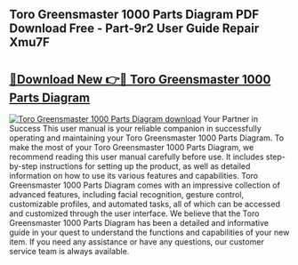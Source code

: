 ## Toro Greensmaster 1000 Parts Diagram PDF Download Free - Part-9r2 User Guide Repair Xmu7F

# <h2><a href="http://dfnhfoi.blite.top/?on=Toro+Greensmaster+1000+Parts+Diagram">🔗Download New 👉🔴 Toro Greensmaster 1000 Parts Diagram</a></h2>

[![Toro Greensmaster 1000 Parts Diagram download](https://i.imgur.com/lujVjoI.png)](http://dfnhfoi.blite.top/?on=Toro+Greensmaster+1000+Parts+Diagram)
Your Partner in Success This user manual is your reliable companion in successfully operating and maintaining your Toro Greensmaster 1000 Parts Diagram. To make the most of your Toro Greensmaster 1000 Parts Diagram, we recommend reading this user manual carefully before use. It includes step-by-step instructions for setting up the product, as well as detailed information on how to use its various features and capabilities. Toro Greensmaster 1000 Parts Diagram comes with an impressive collection of advanced features, including facial recognition, gesture control, customizable profiles, and automated tasks, all of which can be accessed and customized through the user interface. We believe that the Toro Greensmaster 1000 Parts Diagram has been a detailed and informative guide in your quest to understand the functions and capabilities of your new item. If you need any assistance or have any questions, our customer service team is always available.
